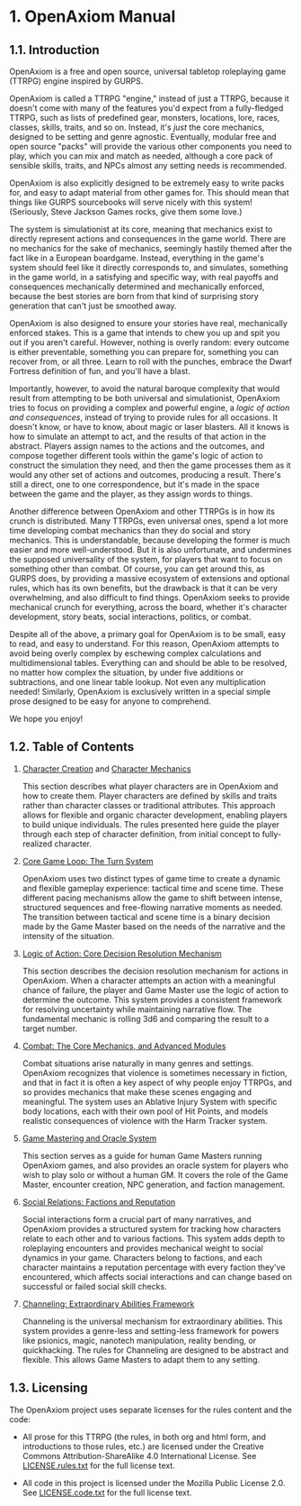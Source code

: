 # 1. OpenAxiom Manual

## 1.1. Introduction

OpenAxiom is a free and open source, universal tabletop roleplaying game
(TTRPG) engine inspired by GURPS.

OpenAxiom is called a TTRPG "engine," instead of just a TTRPG, because
it doesn't come with many of the features you'd expect from a
fully-fledged TTRPG, such as lists of predefined gear, monsters,
locations, lore, races, classes, skills, traits, and so on. Instead,
it's *just* the core mechanics, designed to be setting and genre
agnostic. Eventually, modular free and open source "packs" will provide
the various other components you need to play, which you can mix and
match as needed, although a core pack of sensible skills, traits, and
NPCs almost any setting needs is recommended.

OpenAxiom is also explicitly designed to be extremely easy to write
packs for, and easy to adapt material from other games for. This should
mean that things like GURPS sourcebooks will serve nicely with this
system! (Seriously, Steve Jackson Games rocks, give them some love.)

The system is simulationist at its core, meaning that mechanics exist to
directly represent actions and consequences in the game world. There are
no mechanics for the sake of mechanics, seemingly hastily themed after
the fact like in a European boardgame. Instead, everything in the game's
system should feel like it directly corresponds to, and simulates,
something in the game world, in a satisfying and specific way, with real
payoffs and consequences mechanically determined and mechanically
enforced, because the best stories are born from that kind of surprising
story generation that can't just be smoothed away.

OpenAxiom is also designed to ensure your stories have real,
mechanically enforced stakes. This is a game that intends to chew you up
and spit you out if you aren't careful. However, nothing is overly
random: every outcome is either preventable, something you can prepare
for, something you can recover from, or all three. Learn to roll with
the punches, embrace the Dwarf Fortress definition of fun, and you'll
have a blast.

Importantly, however, to avoid the natural baroque complexity that would
result from attempting to be both universal and simulationist, OpenAxiom
tries to focus on providing a complex and powerful engine, a *logic of
action and consequences*, instead of trying to provide rules for all
occasions. It doesn't know, or have to know, about magic or laser
blasters. All it knows is how to simulate an attempt to act, and the
results of that action in the abstract. Players assign names to the
actions and the outcomes, and compose together different tools within
the game's logic of action to construct the simulation they need, and
then the game processes them as it would any other set of actions and
outcomes, producing a result. There's still a direct, one to one
correspondence, but it's made in the space between the game and the
player, as they assign words to things.

Another difference between OpenAxiom and other TTRPGs is in how its
crunch is distributed. Many TTRPGs, even universal ones, spend a lot
more time developing combat mechanics than they do social and story
mechanics. This is understandable, because developing the former is much
easier and more well-understood. But it is also unfortunate, and
undermines the supposed universality of the system, for players that
want to focus on something other than combat. Of course, you can get
around this, as GURPS does, by providing a massive ecosystem of
extensions and optional rules, which has its own benefits, but the
drawback is that it can be very overwhelming, and also difficult to find
things. OpenAxiom seeks to provide mechanical crunch for everything,
across the board, whether it's character development, story beats,
social interactions, politics, or combat.

Despite all of the above, a primary goal for OpenAxiom is to be small,
easy to read, and easy to understand. For this reason, OpenAxiom
attempts to avoid being overly complex by eschewing complex calculations
and multidimensional tables. Everything can and should be able to be
resolved, no matter how complex the situation, by under five additions
or subtractions, and one linear table lookup. Not even any
multiplication needed! Similarly, OpenAxiom is exclusively written in a
special simple prose designed to be easy for anyone to comprehend.

We hope you enjoy!

## 1.2. Table of Contents

1.  [Character Creation](character_creation.md) and [Character
    Mechanics](character_mechanics.md)

    This section describes what player characters are in OpenAxiom and
    how to create them. Player characters are defined by skills and
    traits rather than character classes or traditional attributes. This
    approach allows for flexible and organic character development,
    enabling players to build unique individuals. The rules presented
    here guide the player through each step of character definition,
    from initial concept to fully-realized character.

2.  [Core Game Loop: The Turn System](core_game_loop.md)

    OpenAxiom uses two distinct types of game time to create a dynamic
    and flexible gameplay experience: tactical time and scene time.
    These different pacing mechanisms allow the game to shift between
    intense, structured sequences and free-flowing narrative moments as
    needed. The transition between tactical and scene time is a binary
    decision made by the Game Master based on the needs of the narrative
    and the intensity of the situation.

3.  [Logic of Action: Core Decision Resolution
    Mechanism](logic_of_action.md)

    This section describes the decision resolution mechanism for actions
    in OpenAxiom. When a character attempts an action with a meaningful
    chance of failure, the player and Game Master use the logic of
    action to determine the outcome. This system provides a consistent
    framework for resolving uncertainty while maintaining narrative
    flow. The fundamental mechanic is rolling 3d6 and comparing the
    result to a target number.

4.  [Combat: The Core Mechanics, and Advanced Modules](combat.org)

    Combat situations arise naturally in many genres and settings.
    OpenAxiom recognizes that violence is sometimes necessary in
    fiction, and that in fact it is often a key aspect of why people
    enjoy TTRPGs, and so provides mechanics that make these scenes
    engaging and meaningful. The system uses an Ablative Injury System
    with specific body locations, each with their own pool of Hit
    Points, and models realistic consequences of violence with the Harm
    Tracker system.

5.  [Game Mastering and Oracle System](game_mastering.md)

    This section serves as a guide for human Game Masters running
    OpenAxiom games, and also provides an oracle system for players who
    wish to play solo or without a human GM. It covers the role of the
    Game Master, encounter creation, NPC generation, and faction
    management.

6.  [Social Relations: Factions and Reputation](social_relations.md)

    Social interactions form a crucial part of many narratives, and
    OpenAxiom provides a structured system for tracking how characters
    relate to each other and to various factions. This system adds depth
    to roleplaying encounters and provides mechanical weight to social
    dynamics in your game. Characters belong to factions, and each
    character maintains a reputation percentage with every faction
    they've encountered, which affects social interactions and can
    change based on successful or failed social skill checks.

7.  [Channeling: Extraordinary Abilities Framework](channeling.md)

    Channeling is the universal mechanism for extraordinary abilities.
    This system provides a genre-less and setting-less framework for
    powers like psionics, magic, nanotech manipulation, reality bending,
    or quickhacking. The rules for Channeling are designed to be
    abstract and flexible. This allows Game Masters to adapt them to any
    setting.

## 1.3. Licensing

The OpenAxiom project uses separate licenses for the rules content and
the code:

- All prose for this TTRPG (the rules, in both org and html form, and
  introductions to those rules, etc.) are licensed under the Creative
  Commons Attribution-ShareAlike 4.0 International License. See
  [LICENSE.rules.txt](LICENSE.rules.txt) for the full license text.

- All code in this project is licensed under the Mozilla Public License
  2.0. See [LICENSE.code.txt](LICENSE.code.txt) for the full license
  text.
